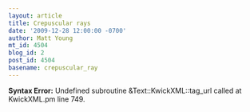 ```yaml
---
layout: article
title: Crepuscular rays
date: '2009-12-28 12:00:00 -0700'
author: Matt Young
mt_id: 4504
blog_id: 2
post_id: 4504
basename: crepuscular_ray
---
```

<p><strong>Syntax Error:</strong> Undefined subroutine &Text::KwickXML::tag_url called at KwickXML.pm line 749.
</p>

